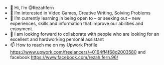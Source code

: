 - 👋 Hi, I’m @Rezahfern
- 👀 I’m interested in Video Games, Creative Writing, Solving Problems
- 🌱 I’m currently learning in being open to – or seeking out – new experiences, skills and information that improve our abilities and enjoyment.
- 💞️ i am looking forward to collaborate with people who are looking for an excellent and hardworking personal assistant
- 📫 How to reach me on my Upwork Profile https://www.upwork.com/freelancers/~0164ff4f68d2003580 and facebook https://www.facebook.com/rezah.fern.96/
